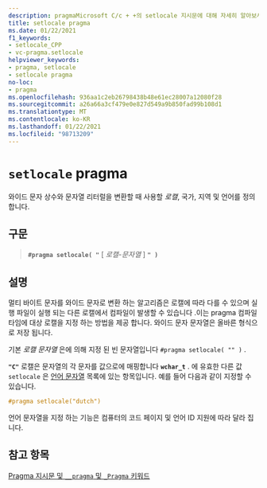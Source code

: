 ```yaml
---
description: pragmaMicrosoft C/c + +의 setlocale 지시문에 대해 자세히 알아보세요.
title: setlocale pragma
ms.date: 01/22/2021
f1_keywords:
- setlocale_CPP
- vc-pragma.setlocale
helpviewer_keywords:
- pragma, setlocale
- setlocale pragma
no-loc:
- pragma
ms.openlocfilehash: 936aa1c2eb26798438b48e61ec28007a12080f28
ms.sourcegitcommit: a26a66a3cf479e0e827d549a9b850fad99b108d1
ms.translationtype: MT
ms.contentlocale: ko-KR
ms.lasthandoff: 01/22/2021
ms.locfileid: "98713209"
---
```

# <a name="setlocale-no-locpragma"></a>`setlocale` pragma

와이드 문자 상수와 문자열 리터럴을 변환할 때 사용할 *로캘*, 국가, 지역 및 언어를 정의 합니다.

## <a name="syntax"></a>구문

> **`#pragma setlocale( "`** [ *로캘-문자열* ] **`" )`**

## <a name="remarks"></a>설명

멀티 바이트 문자를 와이드 문자로 변환 하는 알고리즘은 로캘에 따라 다를 수 있으며 실행 파일이 실행 되는 다른 로캘에서 컴파일이 발생할 수 있습니다 .이는 pragma 컴파일 타임에 대상 로캘을 지정 하는 방법을 제공 합니다. 와이드 문자 문자열은 올바른 형식으로 저장 됩니다.

기본 *로캘 문자열* 은에 의해 지정 된 빈 문자열입니다 `#pragma setlocale( "" )` .

**`"C"`** 로캘은 문자열의 각 문자를 값으로에 매핑합니다 **`wchar_t`** . 에 유효한 다른 값 `setlocale` 은 [언어 문자열](../c-runtime-library/language-strings.md) 목록에 있는 항목입니다. 예를 들어 다음과 같이 지정할 수 있습니다.

```cpp
#pragma setlocale("dutch")
```

언어 문자열을 지정 하는 기능은 컴퓨터의 코드 페이지 및 언어 ID 지원에 따라 달라 집니다.

## <a name="see-also"></a>참고 항목

[Pragma 지시문 및 `__pragma` 및 `_Pragma` 키워드](./pragma-directives-and-the-pragma-keyword.md)
